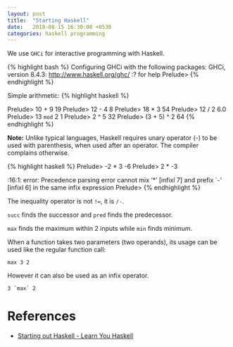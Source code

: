 ```yaml
---
layout: post
title:  "Starting Haskell"
date:   2018-08-15 16:30:00 +0530
categories: haskell programming
---
```

We use `GHCi` for interactive programming with Haskell.

{% highlight bash %}
Configuring GHCi with the following packages:
GHCi, version 8.4.3: http://www.haskell.org/ghc/  :? for help
Prelude>
{% endhighlight %}

Simple arithmetic:
{% highlight haskell %}

Prelude> 10 + 9
19
Prelude> 12 - 4
8
Prelude> 18 * 3
54
Prelude> 12 / 2
6.0
Prelude> 13 `mod` 2
1
Prelude> 2 ^ 5
32
Prelude> (3 + 5) ^ 2
64
{% endhighlight %}

**Note:** Unlike typical languages, Haskell requires unary operator (-) to be used with parenthesis, when used after an operator. The compiler complains otherwise.

{% highlight haskell %}
Prelude> -2 * 3
-6
Prelude> 2 * -3

<interactive>:16:1: error:
    Precedence parsing error
        cannot mix ‘*’ [infixl 7] and prefix `-' [infixl 6] in the same infix expression
Prelude>
{% endhighlight %}

The inequality operator is not `!=`, it is `/-`.

`succ` finds the successor and `pred` finds the predecessor.

`max` finds the maximum within 2 inputs while `min` finds minimum.

When a function takes two parameters (two operands), its usage can be used like the regular function call:

```
max 3 2
```

However it can also be used as an infix operator.

```
3 `max` 2
```

# References

* [Starting out Haskell - Learn You Haskell][starting-out-haskell]

[starting-out-haskell]: http://learnyouahaskell.com/starting-out
